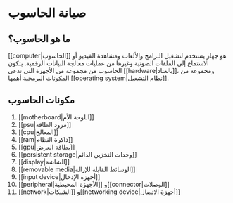 # صيانة الحاسوب

## ما هو الحاسوب؟

[[computer|الحاسوب]] هو جهاز يستخدم لتشغيل البرامج والألعاب ومشاهدة الفيديو أو الاستماع إلى الملفات الصوتية وغيرها من عمليات معالجة البيانات الرقمية. يتكون الحاسوب من مجموعة من الأجهزة التي تدعى [[hardware|بالعتاد]]، ومجموعة من المكونات البرمجية أهمها [[operating system|نظام التشغيل]].

## مكونات الحاسوب

1. [[motherboard|اللوحة الأم]]
2. [[psu|مزود الطاقة]]
3. [[cpu|المعالج]]
4. [[ram|ذاكرة النظام]]
5. [[gpu|بطاقة العرض]]
6. [[persistent storage|وحدات التخزين الدائم]]
7. [[display|الشاشة]]
8. [[removable media|الوسائط القابلة للإزالة]]
9. [[input device|أجهزة الإدخال]]
10. [[peripheral|الأجهزة المحيطية]] و[[connector|الوصلات]]
11. [[network|الشبكات]] و[[networking device|أجهزة الاتصال]]

